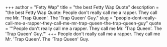 +++
author = "Fetty Wap"
title = "the best Fetty Wap Quote"
description = "the best Fetty Wap Quote: People don't really call me a rapper. They call me Mr. 'Trap Queen'. The 'Trap Queen' Guy."
slug = "people-dont-really-call-me-a-rapper-they-call-me-mr-trap-queen-the-trap-queen-guy"
quote = '''People don't really call me a rapper. They call me Mr. 'Trap Queen'. The 'Trap Queen' Guy.'''
+++
People don't really call me a rapper. They call me Mr. 'Trap Queen'. The 'Trap Queen' Guy.
